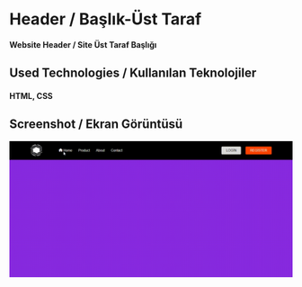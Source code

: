 <div>
<h1>Header / Başlık-Üst Taraf</h1>
<h4>Website Header / Site Üst Taraf Başlığı</h4>
 </div>




<div>
<h2>Used Technologies / Kullanılan Teknolojiler</h2>
<h4>HTML, CSS </h4>
 </div>


<h2>Screenshot / Ekran Görüntüsü</h2>

 ![](study1header.gif)
